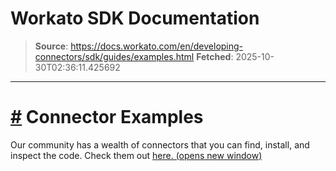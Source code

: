 # Workato SDK Documentation

> **Source**: https://docs.workato.com/en/developing-connectors/sdk/guides/examples.html
> **Fetched**: 2025-10-30T02:36:11.425692

---

# [#](<#connector-examples>) Connector Examples

Our community has a wealth of connectors that you can find, install, and inspect the code. Check them out [here. (opens new window)](<https://app.workato.com/browse/connectors>)
